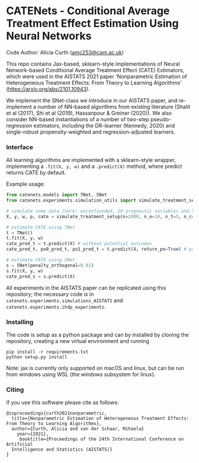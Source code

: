 # CATENets - Conditional Average Treatment Effect Estimation Using Neural Networks
Code Author: Alicia Curth (amc253@cam.ac.uk)

This repo contains Jax-based, sklearn-style implementations of Neural Network-based Conditional Average Treatment Effect (CATE) Estimators, which were used in the AISTATS 2021 paper 'Nonparametric Estimation of Heterogeneous Treatment Effects: From Theory to Learning Algorithms' (https://arxiv.org/abs/2101.10943).

We implement the SNet-class we introduce in our AISTATS paper, and re-implement a number of NN-based algorithms from existing literature (Shalit et al (2017), Shi et al (2019), Hassanpour & Greiner (2020)). We also consider NN-based instantiations of a number of two-step pseudo-regression estimators, including the DR-learner (Kennedy, 2020) and single-robust propensity-weighted and regression-adjusted learners. 

### Interface
All learning algorithms are implemented with a sklearn-style wrapper, implementing a ``.fit(X, y, w)`` and a ``.predict(X)`` method, where predict returns CATE by default. 

Example usage:

```python
from catenets.models import TNet, SNet
from catenets.experiments.simulation_utils import simulate_treatment_setup

# simulate some data (here: unconfounded, 10 prognostic variables and 5 predictive variables)
X, y, w, p, cate = simulate_treatment_setup(n=2000, n_o=10, n_t=5, n_c=0)

# estimate CATE using TNet
t = TNet()
t.fit(X, y, w)
cate_pred_t = t.predict(X) # without potential outcomes
cate_pred_t, po0_pred_t, po1_pred_t = t.predict(X, return_po=True) # predict potential outcomes too

# estimate CATE using SNet
s = SNet(penalty_orthogonal=0.01)
s.fit(X, y, w)
cate_pred_s = s.predict(X)

```

All experiments in the AISTATS paper can be replicated using this repository; the necessary code is in ``catenets.experiments.simulations_AISTATS`` and ``catenets.experiments.ihdp_experiments``. 

### Installing
The code is setup as a python package and can by installed by cloning the repository, creating a new virtual environment and running
```shell
pip install -r requirements.txt
python setup.py install
```
Note: jax is currently only supported on macOS and linux, but can be run from windows using WSL (the windows subsystem for linux). 


### Citing 

If you use this software please cite as follows:

```
@inproceedings{curth2021nonparametric,
  title={Nonparametric Estimation of Heterogeneous Treatment Effects: From Theory to Learning Algorithms},
  author={Curth, Alicia and van der Schaar, Mihaela}
    year={2021},
     booktitle={Proceedings of the 24th International Conference on Artificial
  Intelligence and Statistics (AISTATS)}
}
```

